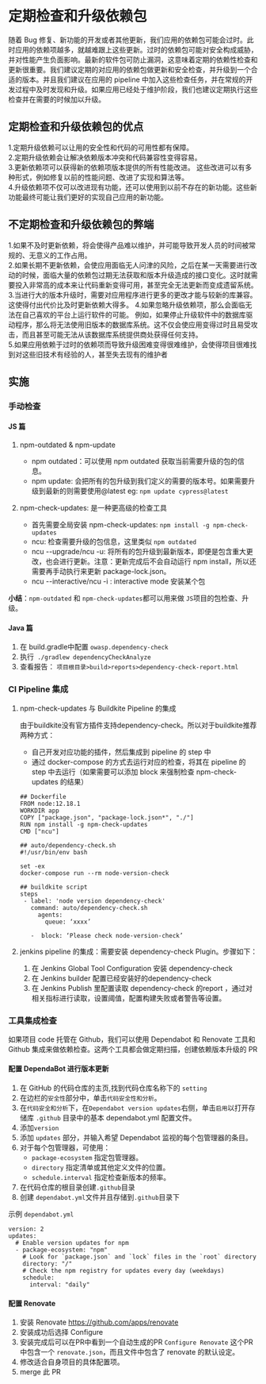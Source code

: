 # 定期检查和升级依赖包

随着 Bug 修复、新功能的开发或者其他更新，我们应用的依赖包可能会过时。此时应用的依赖项越多，就越难跟上这些更新。过时的依赖包可能对安全构成威胁，并对性能产生负面影响。最新的软件包可防止漏洞，这意味着定期的依赖性检查和更新很重要。我们建议定期的对应用的依赖包做更新和安全检查，并升级到一个合适的版本。并且我们建议在应用的 pipeline 中加入这些检查任务，并在常规的开发过程中及时发现和升级。如果应用已经处于维护阶段，我们也建议定期执行这些检查并在需要的时候加以升级。

## 定期检查和升级依赖包的优点

1.定期升级依赖可以让用的安全性和代码的可用性都有保障。  
2.定期升级依赖会让解决依赖版本冲突和代码兼容性变得容易。  
3.更新依赖项可以获得新的依赖项版本提供的所有性能改进。 这些改进可以有多种形式，例如修复以前的性能问题、改进了实现和算法等。  
4.升级依赖项不仅可以改进现有功能，还可以使用到以前不存在的新功能。这些新功能最终可能让我们更好的实现自己应用的新功能。

## 不定期检查和升级依赖包的弊端

1.如果不及时更新依赖，将会使得产品难以维护，并可能导致开发人员的时间被常规的、无意义的工作占用。  
2.如果长期不更新依赖，会使应用面临无人问津的风险，之后在某一天需要进行改动的时候，面临大量的依赖包过期无法获取和版本升级造成的接口变化。这时就需要投入非常高的成本来让代码重新变得可用，甚至完全无法更新而变成遗留系统。
3.当进行大的版本升级时，需要对应用程序进行更多的更改才能与较新的库兼容。这使得付出代价比及时更新依赖大得多。
4.如果忽略升级依赖项，那么会面临无法在自己喜欢的平台上运行软件的可能。 例如，如果停止升级软件中的数据库驱动程序，那么将无法使用旧版本的数据库系统。这不仅会使应用变得过时且易受攻击，而且甚至可能无法从该数据库系统提供商处获得任何支持。  
5.如果应用依赖于过时的依赖项而导致升级困难变得很难维护，会使得项目很难找到对这些旧技术有经验的人，甚至失去现有的维护者

## 实施

### 手动检查

#### JS 篇

1. npm-outdated & npm-update 
   * npm outdated：可以使用 npm outdated 获取当前需要升级的包的信息。 
   * npm update: 会把所有的包升级到我们定义的需要的版本号。如果需要升级到最新的则需要使用@latest eg: `npm update cypress@latest`

2. npm-check-updates: 是一种更高级的检查工具
   * 首先需要全局安装 npm-check-updates: `npm install -g npm-check-updates `
   * ncu: 检查需要升级的包信息，这里类似 `npm outdated`
   * ncu --upgrade/ncu -u: 将所有的包升级到最新版本，即便是包含重大更改，也会进行更新。注意：更新完成后不会自动运行 npm install，所以还需要再手动执行来更新 package-lock.json。   
   * ncu --interactive/ncu -i : interactive mode 安装某个包

**小结**：`npm-outdated` 和 `npm-check-updates`都可以用来做 `JS`项目的包检查、升级。

#### Java 篇

1. 在 build.gradle中配置 `owasp.dependency-check`
2. 执行` ./gradlew dependencyCheckAnalyze`
3. 查看报告： `项目根目录>build>reports>dependency-check-report.html `

### CI Pipeline 集成

1. npm-check-updates 与 Buildkite Pipeline 的集成	

   由于buildkite没有官方插件支持dependency-check。所以对于buildkite推荐两种方式：

   * 自己开发对应功能的插件，然后集成到 pipeline 的 step 中
   * 通过 docker-compose 的方式去运行对应的检查，将其在 pipeline 的 step 中去运行（如果需要可以添加 block 来强制检查 npm-check-updates 的结果）

   ```
   ## Dockerfile
   FROM node:12.18.1
   WORKDIR app
   COPY ["package.json", "package-lock.json*", "./"]
   RUN npm install -g npm-check-updates
   CMD ["ncu"]
   ```

   ```
   ## auto/dependency-check.sh
   #!/usr/bin/env bash

   set -ex
   docker-compose run --rm node-version-check

   ```

   ```
   ## buildkite script
   steps
   	- label: 'node version dependency-check'
   	  command: auto/dependency-check.sh
        agents:
          queue: ‘xxxx’
    
      -  block: ‘Please check node-version-check’
   ```

2. jenkins pipeline 的集成：需要安装 dependency-check Plugin。步骤如下：
   1. 在 Jenkins Global Tool Configuration 安装 dependency-check		
   2. 在 Jenkins builder 配置已经安装好的dependency-check
   3. 在 Jenkins Publish 里配置读取 dependency-check 的report ，通过对相关指标进行读取，设置阈值，配置构建失败或者警告等设置。

### 工具集成检查
如果项目 code 托管在 Github，我们可以使用 Dependabot 和 Renovate 工具和 Github 集成来做依赖检查。这两个工具都会做定期扫描，创建依赖版本升级的 PR
#### 配置 DependaBot 进行版本更新

1. 在 GitHub 的代码仓库的主页,找到代码仓库名称下的 `setting`
2. 在边栏的`安全性`部分中，单击`代码安全性和分析`。
3. 在`代码安全和分析`下，在`Dependabot version updates`右侧，单击`启用`以打开存储库 `.github` 目录中的基本 dependabot.yml 配置文件。
4. 添加`version`
5. 添加 `updates` 部分，并输入希望 Dependabot 监视的每个包管理器的条目。
6. 对于每个包管理器，可使用：
   - `package-ecosystem` 指定包管理器。
   - `directory` 指定清单或其他定义文件的位置。
   - `schedule.interval` 指定检查新版本的频率。
7. 在代码仓库的根目录创建`.github`目录
8. 创建 `dependabot.yml`文件并且存储到`.github`目录下

示例 `dependabot.yml`

```
version: 2
updates:
  # Enable version updates for npm
  - package-ecosystem: "npm"
    # Look for `package.json` and `lock` files in the `root` directory
    directory: "/"
    # Check the npm registry for updates every day (weekdays)
    schedule:
      interval: "daily"
```

#### 配置 Renovate

1. 安装 Renovate https://github.com/apps/renovate
2. 安装成功后选择 Configure
3. 安装完成后可以在PR中看到一个自动生成的PR `Configure Renovate` 这个PR中包含一个 `renovate.json`，而且文件中包含了 renovate 的默认设定。
4. 修改适合自身项目的具体配置项。
5. merge 此 PR